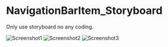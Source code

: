 # NavigationBarItem_Storyboard
Only use storyboard no any coding.

![Screenshot1](https://github.com/iOS-Xcode/NavigationBarItem_Storyboard/tree/main/NavigationBarItem_Storyboard/screenshot1.png?raw=true "screenshot1")
![Screenshot2](https://github.com/iOS-Xcode/NavigationBarItem_Storyboard/tree/main/NavigationBarItem_Storyboard/screenshot2.png?raw=true "screenshot2")
![Screenshot3](https://github.com/iOS-Xcode/NavigationBarItem_Storyboard/tree/main/NavigationBarItem_Storyboard/screenshot3.png?raw=true "screenshot3")
